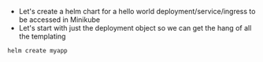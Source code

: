 - Let's create a helm chart for a hello world deployment/service/ingress to be accessed in Minikube 
- Let's start with just the deployment object so we can get the hang of all the templating

```shell
helm create myapp

```